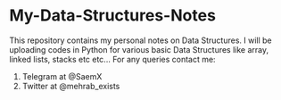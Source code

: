 # My-Data-Structures-Notes
This repository contains my personal notes on Data Structures. I will be uploading codes in Python for various basic Data Structures like array, linked lists, stacks etc etc...
For any queries contact me: 
1. Telegram at @SaemX
2. Twitter at @mehrab_exists
